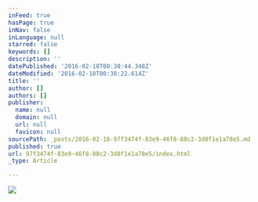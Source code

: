 ```yaml
---
inFeed: true
hasPage: true
inNav: false
inLanguage: null
starred: false
keywords: []
description: ''
datePublished: '2016-02-18T00:38:44.348Z'
dateModified: '2016-02-18T00:38:22.614Z'
title: ''
author: []
authors: []
publisher:
  name: null
  domain: null
  url: null
  favicon: null
sourcePath: _posts/2016-02-18-97f3474f-83e9-46f8-88c2-3d0f1e1a78e5.md
published: true
url: 97f3474f-83e9-46f8-88c2-3d0f1e1a78e5/index.html
_type: Article

---
```

![](https://the-grid-user-content.s3-us-west-2.amazonaws.com/5144c3de-be89-4b37-9f5e-efe90d890d76.jpg)